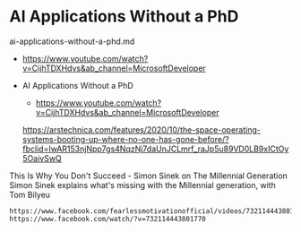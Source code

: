 # AI Applications Without a PhD

ai-applications-without-a-phd.md

*   https://www.youtube.com/watch?v=CijhTDXHdvs&ab_channel=MicrosoftDeveloper

*   AI Applications Without a PhD

    *   https://www.youtube.com/watch?v=CijhTDXHdvs&ab_channel=MicrosoftDeveloper


    https://arstechnica.com/features/2020/10/the-space-operating-systems-booting-up-where-no-one-has-gone-before/?fbclid=IwAR153njNpp7gs4NqzNj7daUnJCLmrf_raJp5u89VD0LB9xICtOy5OaivSwQ





This Is Why You Don't Succeed - Simon Sinek on The Millennial Generation
Simon Sinek explains what's missing with the Millennial generation, with Tom Bilyeu

    https://www.facebook.com/fearlessmotivationofficial/videos/732114443801770/
    https://www.facebook.com/watch/?v=732114443801770   

